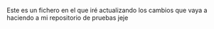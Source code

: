 Este es un fichero en el que iré actualizando los cambios que vaya a haciendo a mi repositorio de pruebas jeje
